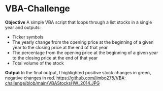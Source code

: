 # VBA-Challenge

**Objective**
A simple VBA script that loops through a list stocks in a single year and outputs:
- Ticker symbols
- The yearly change from the opening price at the beginning of a given year to the closing price at the end of that year
- The percentage from the opening price at the beginning of a given year to the closing price at the end of that year
- Total volume of the stock

**Output**
In the final output, I highlighted positive stock changes in green, negative changes in red. 
https://github.com/jimbo275/VBA-challenge/blob/main/VBAStocksHW_2014.JPG

